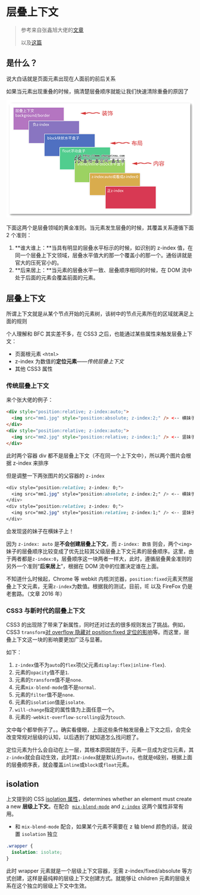 # 层叠上下文

> 参考来自张鑫旭大佬的[文章](https://www.zhangxinxu.com/wordpress/2016/01/understand-css-stacking-context-order-z-index/)
>
> 以及[这篇](https://www.joshwcomeau.com/css/stacking-contexts/)

## 是什么？

说大白话就是页面元素出现在人面前的前后关系

如果当元素出现重叠的时候，搞清楚层叠顺序就能让我们快速清除重叠的原因了

![层叠顺序元素的标注说明](stacking_context.assets/2016-01-07_235108.png)

下面这两个是层叠领域的黄金准则。当元素发生层叠的时候，其覆盖关系遵循下面 2 个准则：

1. **谁大谁上：**当具有明显的层叠水平标示的时候，如识别的 z-index 值，在同一个层叠上下文领域，层叠水平值大的那一个覆盖小的那一个。通俗讲就是官大的压死官小的。
2. **后来居上：**当元素的层叠水平一致、层叠顺序相同的时候，在 DOM 流中处于后面的元素会覆盖前面的元素。

## 层叠上下文

所谓上下文就是从某个节点开始的元素树，该树中的节点元素所在的区域就满足上面的规则

个人理解和 BFC 其实差不多，在 CSS3 之后，也能通过某些属性来触发层叠上下文：

- 页面根元素 `<html>`
- z-index 为数值的**定位元素**——_传统层叠上下文_
- 其他 CSS3 属性

### 传统层叠上下文

来个张大佬的例子：

```html
<div style="position:relative; z-index:auto;">
  <img src="mm1.jpg" style="position:absolute; z-index:2;" /> <-- 横妹子 -->
</div>
<div style="position:relative; z-index:auto;">
  <img src="mm2.jpg" style="position:relative; z-index:1;" /> <-- 竖妹子 -->
</div>
```

此时两个容器 div 都不是层叠上下文（不在同一个上下文中），所以两个图片会根据 z-index 来排序

但是调整一下两张图片的父容器的 `z-index`

```css
<div style="position:relative; z-index: 0;">
  <img src="mm1.jpg" style="position:absolute; z-index:2;" /> <-- 横妹子 -->
</div>
<div style="position:relative; z-index: 0;">
  <img src="mm2.jpg" style="position:relative; z-index:1;" /> <-- 竖妹子 -->
</div>
```

会发现竖的妹子在横妹子上！

因为 `z-index: auto` 是**不会创建层叠上下文**，而 `z-index: 数值` 则会，两个`<img>`妹子的层叠顺序比较变成了优先比较其父级层叠上下文元素的层叠顺序。这里，由于两者都是`z-index:0`，层叠顺序这一块两者一样大，此时，遵循层叠黄金准则的另外一个准则“**后来居上**”，根据在 DOM 流中的位置决定谁在上面。

不知道什么时候起，Chrome 等 webkit 内核浏览器，`position:fixed`元素天然层叠上下文元素，无需`z-index`为数值。根据我的测试，目前，IE 以及 FireFox 仍是老套路。（文章 2016 年）

### CSS3 与新时代的层叠上下文

CSS3 的出现除了带来了新属性，同时还对过去的很多规则发出了挑战。例如，CSS3 `transform`[对 overflow 隐藏对 position:fixed 定位的影响](http://www.zhangxinxu.com/wordpress/2015/05/css3-transform-affect/)等。而这里，层叠上下文这一块的影响要更加广泛与显著。

如下：

1. `z-index`值不为`auto`的`flex`项(父元素`display:flex|inline-flex`).
2. 元素的`opacity`值不是`1`.
3. 元素的`transform`值不是`none`.
4. 元素`mix-blend-mode`值不是`normal`.
5. 元素的`filter`值不是`none`.
6. 元素的`isolation`值是`isolate`.
7. `will-change`指定的属性值为上面任意一个。
8. 元素的`-webkit-overflow-scrolling`设为`touch`.

文中每个都举例子了。。确实看傻眼，上面这些条件触发层叠上下文之后，会完全改变常规对层级的认知，以后遇到了就知道怎么找问题了。

定位元素为什么会自动在上一层，其根本原因就在于，元素一旦成为定位元素，其`z-index`就会自动生效，此时其`z-index`就是默认的`auto`，也就是`0`级别，根据上面的层叠顺序表，就会覆盖`inline`或`block`或`float`元素。

## isolation

上文提到的 CSS [isolation 属性](https://developer.mozilla.org/en-US/docs/Web/CSS/isolation)，determines whether an element must create a new **层级上下文**。在配合  [`mix-blend-mode`](https://developer.mozilla.org/en-US/docs/Web/CSS/mix-blend-mode) and [`z-index`](https://developer.mozilla.org/en-US/docs/Web/CSS/z-index) 这两个属性非常有用。

- 和 `mix-blend-mode` 配合，如果某个元素不需要在 z 轴 blend 颜色的话，就设置 `isolation` 独立

```css
.wrapper {
  isolation: isolate;
}
```

此时 wrapper 元素就是一个层级上下文容器，无需 z-index/fixed/absolute 等方式创建，这样是最纯粹的层级上下文创建方式。就能够让 children 元素的层级关系在这个独立的层级上下文中生效。
